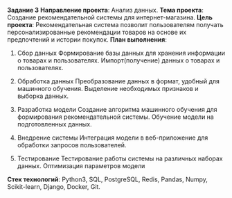 **Задание 3**
**Направление проекта**: Анализ данных.
**Тема проекта**: Создание рекомендательной системы для интернет-магазина.
**Цель проекта**: Рекомендательная система позволит пользователям получать персонализированные рекомендации товаров на основе их предпочтений и истории покупок.
**План выполнения**:
1) Сбор данных
Формирование базы данных для хранения информации о товарах и пользователях.
Импорт(получение) данных о товарах и пользователях.

2) Обработка данных
Преобразование данных в формат, удобный для машинного обучения.
Выделение необходимых признаков и выборка данных.

3) Разработка модели
Создание алгоритма машинного обучения для формирования рекомендательной системы.
Обучение модели на подготовленных данных.

4) Внедрение системы
Интеграция модели в веб-приложение для обработки запросов пользователей.

5) Тестирование
Тестирование работы системы на различных наборах данных.
Оптимизация параметров модели

**Стек технологий**: Python3, SQL, PostgreSQL, Redis, Pandas, Numpy, Scikit-learn, Django, Docker, Git.